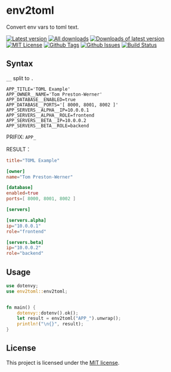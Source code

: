 # env2toml

Convert env vars to toml text.

[![Latest version][crates-badge]][crates-url]
[![All downloads](https://img.shields.io/crates/d/env2toml.svg)](https://crates.io/crates/env2toml)
[![Downloads of latest version](https://img.shields.io/crates/dv/env2toml.svg)](https://crates.io/crates/env2toml)
[![MIT License][license-badge]][license-link]
[![Github Tags][tags-badge]][tags-link]
[![Github Issues][issues-badge]][issues-link]
[![Build Status][build-badge]][build-link]

[crates-url]: https://crates.io/crates/env2toml
[crates-badge]: https://img.shields.io/crates/v/env2toml.svg
[license-badge]: https://img.shields.io/github/license/mark0725/env2toml-rs
[license-link]: https://github.com/mark0725/env2toml-rs/blob/master/LICENSE
[tags-badge]: https://img.shields.io/github/tag/mark0725/env2toml-rs.svg
[tags-link]: https://github.com/mark0725/env2toml-rs/tags
[issues-badge]: https://img.shields.io/github/issues/mark0725/env2toml-rs.svg
[issues-link]: https://github.com/mark0725/env2toml-rs/issues
[build-badge]: https://github.com/mark0725/env2toml-rs/workflows/Rust/badge.svg
[build-link]: https://github.com/mark0725/env2toml-rs/actions?query=workflow%3ARust+branch%3Amain



## Syntax
`__` split to `.`

```
APP_TITLE='TOML Example'
APP_OWNER__NAME='Tom Preston-Werner'
APP_DATABASE__ENABLED=true
APP_DATABASE__PORTS='[ 8000, 8001, 8002 ]'
APP_SERVERS__ALPHA__IP=10.0.0.1
APP_SERVERS__ALPHA__ROLE=frontend
APP_SERVERS__BETA__IP=10.0.0.2
APP_SERVERS__BETA__ROLE=backend

```
PRIFIX: `APP_`

RESULT：
```toml
title="TOML Example" 

[owner]
name="Tom Preston-Werner" 

[database]
enabled=true 
ports=[ 8000, 8001, 8002 ] 

[servers]

[servers.alpha]
ip="10.0.0.1" 
role="frontend" 

[servers.beta]
ip="10.0.0.2" 
role="backend" 

```

## Usage

```rust
use dotenvy;
use env2toml::env2toml;


fn main() {
    dotenvy::dotenv().ok();
    let result = env2toml("APP_").unwrap();
    println!("\n{}", result);
}
```

## License

This project is licensed under the [MIT license](LICENSE).